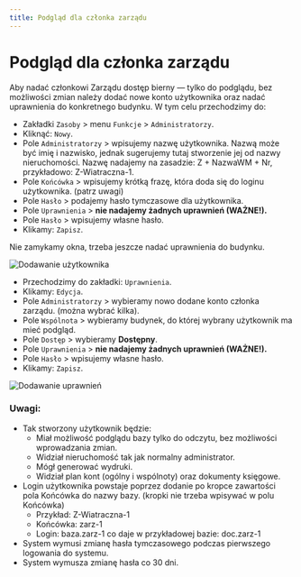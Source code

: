 ```yaml
---
title: Podgląd dla członka zarządu
---
```


# Podgląd dla członka zarządu

Aby nadać członkowi Zarządu dostęp bierny — tylko do podglądu, bez możliwości zmian należy dodać nowe konto użytkownika oraz nadać uprawnienia do konkretnego budynku. W tym celu przechodzimy do:

- Zakładki `Zasoby` > menu `Funkcje` > `Administratorzy`.
- Kliknąć: `Nowy`.
- Pole `Administratorzy` > wpisujemy nazwę użytkownika. Nazwą może być imię i nazwisko, jednak sugerujemy tutaj stworzenie jej od nazwy nieruchomości. Nazwę nadajemy na zasadzie: Z + NazwaWM + Nr, przykładowo: Z-Wiatraczna-1.
- Pole `Końcówka` > wpisujemy krótką frazę, która doda się do loginu użytkownika. (patrz uwagi)
- Pole `Hasło` > podajemy hasło tymczasowe dla użytkownika.
- Pole `Uprawnienia` > **nie nadajemy żadnych uprawnień (WAŻNE!).**
- Pole `Hasło` > wpisujemy własne hasło.
- Klikamy: `Zapisz`.

Nie zamykamy okna, trzeba jeszcze nadać uprawnienia do budynku.

![Dodawanie użytkownika](zarzad1.gif)

- Przechodzimy do zakładki: `Uprawnienia`.
- Klikamy: `Edycja`.
- Pole `Administratorzy` > wybieramy nowo dodane konto członka zarządu. (można wybrać kilka).
- Pole `Wspólnota` > wybieramy budynek, do której wybrany użytkownik ma mieć podgląd.
- Pole `Dostęp` > wybieramy **Dostępny**.
- Pole `Uprawnienia` > **nie nadajemy żadnych uprawnień (WAŻNE!).**
- Pole `Hasło` > wpisujemy własne hasło.
- Klikamy: `Zapisz`.

![Dodawanie uprawnień](zarzad2.gif)

### Uwagi:

- Tak stworzony użytkownik będzie: 
  - Miał możliwość podglądu bazy tylko do odczytu, bez możliwości wprowadzania zmian. 
  - Widział nieruchomość tak jak normalny administrator. 
  - Mógł generować wydruki.
  - Widział plan kont (ogólny i wspólnoty) oraz dokumenty księgowe.
- Login użytkownika powstaje poprzez dodanie po kropce zawartości pola Końcówka do nazwy bazy. (kropki nie trzeba wpisywać w polu Końcówka)
  - Przykład: Z-Wiatraczna-1
  - Końcówka: zarz-1
  - Login: baza.zarz-1 co daje w przykładowej bazie: doc.zarz-1
- System wymusi zmianę hasła tymczasowego podczas pierwszego logowania do systemu.
- System wymusza zmianę hasła co 30 dni.